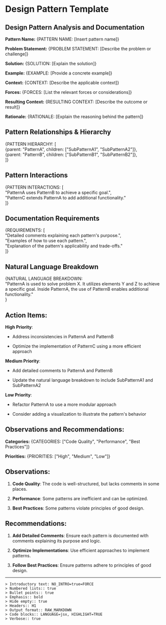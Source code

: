 
# **Design Pattern Template**

## Design Pattern Analysis and Documentation

**Pattern Name:** {PATTERN NAME: [Insert pattern name]}

**Problem Statement:** {PROBLEM STATEMENT: [Describe the problem or challenge]}

**Solution:** {SOLUTION: [Explain the solution]}

**Example:** {EXAMPLE: [Provide a concrete example]}

**Context:** {CONTEXT: [Describe the applicable context]}

**Forces:** {FORCES: [List the relevant forces or considerations]}

**Resulting Context:** {RESULTING CONTEXT: [Describe the outcome or result]}

**Rationale:** {RATIONALE: [Explain the reasoning behind the pattern]}

## Pattern Relationships & Hierarchy

{PATTERN HIERARCHY: [  
{parent: "PatternA", children: ["SubPatternA1", "SubPatternA2"]},  
{parent: "PatternB", children: ["SubPatternB1", "SubPatternB2"]},  
]}

## Pattern Interactions

{PATTERN INTERACTIONS: [  
"PatternA uses PatternB to achieve a specific goal.",  
"PatternC extends PatternA to add additional functionality."  
]}

## Documentation Requirements

{REQUIREMENTS: [  
"Detailed comments explaining each pattern's purpose.",  
"Examples of how to use each pattern.",  
"Explanation of the pattern's applicability and trade-offs."  
]}

## Natural Language Breakdown

{NATURAL LANGUAGE BREAKDOWN:  
"PatternA is used to solve problem X. It utilizes elements Y and Z to achieve a specific goal. Inside PatternA, the use of PatternB enables additional functionality."  
}

## **Action Items**:

**High Priority**:

- Address inconsistencies in PatternA and PatternB
    
- Optimize the implementation of PatternC using a more efficient approach
    

**Medium Priority**:

- Add detailed comments to PatternA and PatternB
    
- Update the natural language breakdown to include SubPatternA1 and SubPatternA2
    

**Low Priority**:

- Refactor PatternA to use a more modular approach
    
- Consider adding a visualization to illustrate the pattern's behavior
    

## **Observations and Recommendations**:

**Categories:** {CATEGORIES: ["Code Quality", "Performance", "Best Practices"]}

**Priorities:** {PRIORITIES: ["High", "Medium", "Low"]}

## Observations:

1. **Code Quality**: The code is well-structured, but lacks comments in some places.
    
2. **Performance**: Some patterns are inefficient and can be optimized.
    
3. **Best Practices**: Some patterns violate principles of good design.
    

## Recommendations:

1. **Add Detailed Comments**: Ensure each pattern is documented with comments explaining its purpose and logic.
    
2. **Optimize Implementations**: Use efficient approaches to implement patterns.
    
3. **Follow Best Practices**: Ensure patterns adhere to principles of good design.
    


---
    > Introductory text: NO_INTRO=true=FORCE
    > Numbered lists:: true
    > Bullet points:: true
    > Emphasis:: bold
    > Hide empty:: true
    > Headers:: H1
    > Output format:: RAW_MARKDOWN
    > Code blocks:: LANGUAGE=jsx, HIGHLIGHT=TRUE
    > Verbose:: true